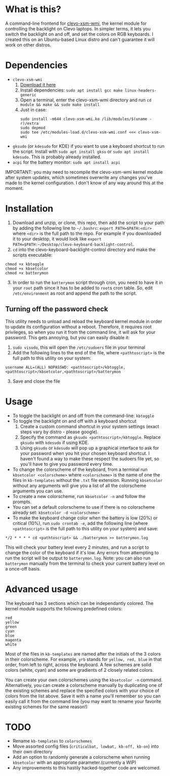 What is this?
=============

A command-line frontend for [clevo-xsm-wmi](https://bitbucket.org/tuxedocomputers/clevo-xsm-wmi), the kernel module for controlling the backlight on Clevo laptops. In simpler terms, it lets you switch the backlight on and off, and set the colors on RGB keyboards. I created this on an Ubuntu-based Linux distro and can't guarantee it will work on other distros.

Dependencies
============
- `clevo-xsm-wmi`
	1. [Download it here](https://bitbucket.org/tuxedocomputers/clevo-xsm-wmi)
	2. Install dependencies: `sudo apt install gcc make linux-headers-generic`
	3. Open a terminal, enter the clevo-xsm-wmi directory and run `cd module && make && sudo make install`
	4. Just in case: 
		```
		sudo install -m644 clevo-xsm-wmi.ko /lib/modules/$(uname -r)/extra
		sudo depmod
		sudo tee /etc/modules-load.d/clevo-xsm-wmi.conf <<< clevo-xsm-wmi
		```
- `gksudo` (or `kdesudo` for KDE) if you want to use a keyboard shortcut to run the script. Install with `sudo apt install gksu` or `sudo apt install kdesudo`. This is probably already installed.
- `acpi` for the battery monitor: `sudo apt install acpi`

IMPORTANT: you may need to recompile the clevo-xsm-wmi kernel module after system updates, which sometimes overwrite any changes you've made to the kernel configuration. I don't know of any way around this at the moment.

Installation
=====
1. Download and unzip, or clone, this repo, then add the script to your path by adding the following line to `~/.bashrc`:
`export PATH=$PATH:<dir>` where `<dir>` is the full path to the repo. For example if you downloaded it to your desktop, it would look like `export PATH=$PATH:~/Desktop/clevo-keyboard-backlight-control`.
2. `cd` into the clevo-keyboard-backlight-control directory and make the scripts executable:
```
chmod +x kbtoggle
chmod +x kbsetcolor
chmod +x batterymon
```
3. In order to run the `batterymon` script through cron, you need to have it in your `root` path since it has to be added to `root`s cron table. So, edit `/etc/environment` as root and append the path to the script.


## Turning off the password check
This utility needs to unload and reload the keyboard kernel module in order to update its configuration without a reboot. Therefore, it requires root privileges, so when you run it from the command line, it will ask for your password.
This gets annoying, but you can easily disable it:
1. `sudo visudo`, this will open the `/etc/sudoers` file in your terminal
2. Add the following lines to the end of the file, where `<pathtoscript>` is the full path to this utility on your system:
```
username ALL=(ALL) NOPASSWD: <pathtoscript>/kbtoggle,<pathtoscript>/kbsetcolor,<pathtoscript>/batterymon
```
3. Save and close the file

Usage
=====
- To toggle the backlight on and off from the command-line: `kbtoggle`
- To toggle the backlight on and off with a keyboard shortcut
	1. Create a custom command shortcut in your system settings (exact steps vary by distro - please google).
	2. Specify the command as `gksudo <pathtoscript>/kbtoggle`. Replace `gksudo` with `kdesudo` if using KDE. 
	3. Using `gksudo` or `kdesudo` will pop up a graphical interface to ask for your password when you hit your chosen keyboard shortcut. I haven't found a way to make these respect the sudoers file yet, so you'll have to give you password every time.
- To change the colorscheme of the keyboard, from a terminal run `kbsetcolor <colorscheme>` where `<colorscheme>` is the name of one the files in `kb-templates` without the `.txt` file extension. Running `kbsetcolor` without any arguments will give you a list of all the colorscheme arguments you can use.
- To create a new colorscheme, run `kbsetcolor -n` and follow the prompts.
- You can set a default colorscheme to use if there is no colorscheme already set: `kbsetcolor -d <colorscheme>`
- To make the keyboard change color when the battery is low (20%) or critical (10%), run `sudo crontab -e`, add the following line (where `<pathtoscript>` is the full path to this utility on your system) and save:
```
*/2 * * * * cd <pathtoscript> && ./batterymon >> batterymon.log
```
This will check your battery level every 2 minutes, and run a script to change the color of the keyboard if it's low. Any errors from attempting to run the script will be output to `batterymon.log`.
Note: you can also run `batterymon` manually from the terminal to check your current battery level on a once-off basis.


Advanced usage
==============
The keyboard has 3 sections which can be independantly colored. The kernel module supports the following predefined colors:
```
red
yellow
green
cyan
blue
magenta
white
```

Most of the files in `kb-templates` are named after the initials of the 3 colors in their colorscheme. For example, `yrb` stands for `yellow, red, blue` in that order, from left to right, across the keyboard. A few schemes are solid colors (white, cyan) and some are gradients of 2 closely related colors.

You can create your own colorschemes using the `kbsetcolor -n` command. Alternatively, you can create a colorscheme manually by duplicating one of the existing schemes and replace the specified colors with your choice of colors from the list above. Save it with a name you'll remember so you can easily call it from the command line (you may want to rename your favorite existing schemes for the same reason!)

TODO
====
- Rename `kb-templates` to `colorschemes`
- Move assorted config files (`criticalbat, lowbat, kb-off, kb-on`) into their own directory
- Add an option to randomly generate a colorscheme when running `kbsetcolor` with an appropriate parameter.(currently a WIP)
- Any improvements to this hastily hacked-together code are welcomed.
